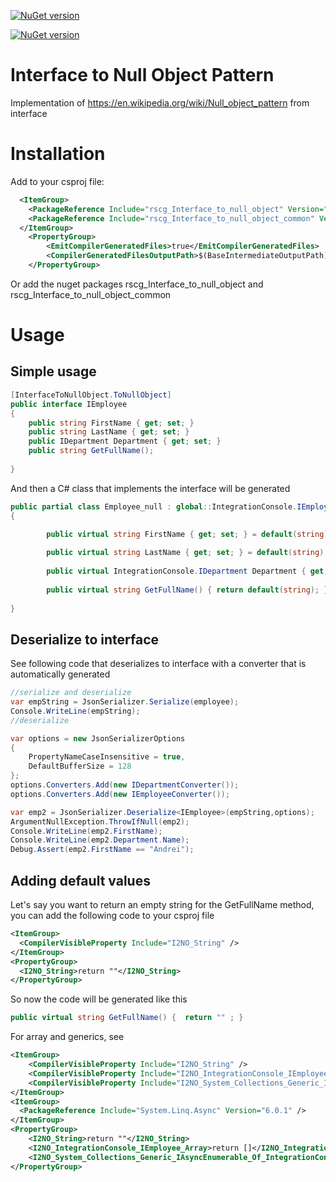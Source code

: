 [![NuGet version](https://img.shields.io/nuget/v/rscg_Interface_to_null_object.svg?style=flat-square)](https://www.nuget.org/packages/rscg_Interface_to_null_object)

[![NuGet version](https://img.shields.io/nuget/v/rscg_Interface_to_null_object_common.svg?style=flat-square)](https://www.nuget.org/packages/rscg_Interface_to_null_object_common)


# Interface to Null Object Pattern
Implementation of https://en.wikipedia.org/wiki/Null_object_pattern  from interface

# Installation

Add to your csproj file:

```xml
  <ItemGroup>
    <PackageReference Include="rscg_Interface_to_null_object" Version="2025.519.1000"  OutputItemType="Analyzer" ReferenceOutputAssembly="false"  />
    <PackageReference Include="rscg_Interface_to_null_object_common" Version="2025.519.1000" />
  </ItemGroup>
	<PropertyGroup>
		<EmitCompilerGeneratedFiles>true</EmitCompilerGeneratedFiles>
		<CompilerGeneratedFilesOutputPath>$(BaseIntermediateOutputPath)\GX</CompilerGeneratedFilesOutputPath>
	</PropertyGroup>
```

Or add the nuget packages rscg_Interface_to_null_object  and rscg_Interface_to_null_object_common

# Usage

## Simple usage
```csharp
[InterfaceToNullObject.ToNullObject]
public interface IEmployee
{
    public string FirstName { get; set; }
    public string LastName { get; set; }
    public IDepartment Department { get; set; }
    public string GetFullName();
  
}
```

And then a C# class that implements the interface will be generated

```csharp
public partial class Employee_null : global::IntegrationConsole.IEmployee
{

        public virtual string FirstName { get; set; } = default(string);
    
        public virtual string LastName { get; set; } = default(string);
    
        public virtual IntegrationConsole.IDepartment Department { get; set; } = default(IntegrationConsole.IDepartment);
    
        public virtual string GetFullName() { return default(string); }
    
}

```
## Deserialize to interface

See following code that deserializes to interface with a converter that is automatically generated

```csharp
//serialize and deserialize
var empString = JsonSerializer.Serialize(employee);
Console.WriteLine(empString);
//deserialize

var options = new JsonSerializerOptions
{
    PropertyNameCaseInsensitive = true,
    DefaultBufferSize = 128
};
options.Converters.Add(new IDepartmentConverter());
options.Converters.Add(new IEmployeeConverter());

var emp2 = JsonSerializer.Deserialize<IEmployee>(empString,options);
ArgumentNullException.ThrowIfNull(emp2);
Console.WriteLine(emp2.FirstName);
Console.WriteLine(emp2.Department.Name);
Debug.Assert(emp2.FirstName == "Andrei");
```


## Adding default values

Let's say you want to return an empty string for the GetFullName method, you can add the following code to your csproj file

```xml
<ItemGroup>
  <CompilerVisibleProperty Include="I2NO_String" />
</ItemGroup>
<PropertyGroup>
  <I2NO_String>return ""</I2NO_String>	
</PropertyGroup>
```

So now the code will be generated like this

```csharp
public virtual string GetFullName() {  return "" ; }
```

For array and generics, see 
```xml
<ItemGroup>
	<CompilerVisibleProperty Include="I2NO_String" />
	<CompilerVisibleProperty Include="I2NO_IntegrationConsole_IEmployee_Array" />
	<CompilerVisibleProperty Include="I2NO_System_Collections_Generic_IAsyncEnumerable_Of_IntegrationConsole_IEmployee_EndOf" />
</ItemGroup>
<ItemGroup>
  <PackageReference Include="System.Linq.Async" Version="6.0.1" />
</ItemGroup>
<PropertyGroup>
	<I2NO_String>return ""</I2NO_String>
	<I2NO_IntegrationConsole_IEmployee_Array>return []</I2NO_IntegrationConsole_IEmployee_Array>
	<I2NO_System_Collections_Generic_IAsyncEnumerable_Of_IntegrationConsole_IEmployee_EndOf>return AsyncEnumerable.Empty_Of_IntegrationConsole.IEmployee_EndOf();</I2NO_System_Collections_Generic_IAsyncEnumerable_Of_IntegrationConsole_IEmployee_EndOf>
</PropertyGroup>

```

